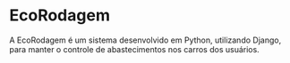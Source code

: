 # EcoRodagem
A EcoRodagem é um sistema desenvolvido em Python, utilizando Django, para manter o controle de abastecimentos nos carros dos usuários. 
